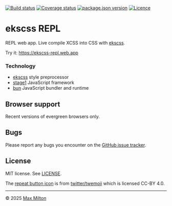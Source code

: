 [![Build status](https://img.shields.io/github/actions/workflow/status/maxmilton/ekscss-repl/ci.yml?branch=master)](https://github.com/maxmilton/ekscss-repl/actions)
[![Coverage status](https://img.shields.io/codeclimate/coverage/MaxMilton/ekscss-repl)](https://codeclimate.com/github/MaxMilton/ekscss-repl)
[![package.json version](https://img.shields.io/github/package-json/v/maxmilton/ekscss-repl)](https://github.com/maxmilton/ekscss-repl/blob/master/package.json)
[![Licence](https://img.shields.io/github/license/maxmilton/ekscss-repl.svg)](https://github.com/maxmilton/ekscss-repl/blob/master/LICENSE)

# ekscss REPL

REPL web app. Live compile XCSS into CSS with [ekscss](https://github.com/maxmilton/ekscss).

Try it: <https://ekscss-repl.web.app>

### Technology

- [ekscss](https://github.com/maxmilton/ekscss) style preprocessor
- [stage1](https://github.com/maxmilton/stage1) JavaScript framework
- [bun](https://github.com/oven-sh/bun) JavaScript bundler and runtime

## Browser support

Recent versions of evergreen browsers only.

## Bugs

Please report any bugs you encounter on the [GitHub issue tracker](https://github.com/maxmilton/ekscss-repl/issues).

## License

MIT license. See [LICENSE](https://github.com/maxmilton/ekscss-repl/blob/master/LICENSE).

The [repeat button icon](https://github.com/twitter/twemoji/blob/master/assets/svg/1f501.svg) is from [twitter/twemoji](https://github.com/twitter/twemoji) which is licensed CC-BY 4.0.

---

© 2025 [Max Milton](https://maxmilton.com)
